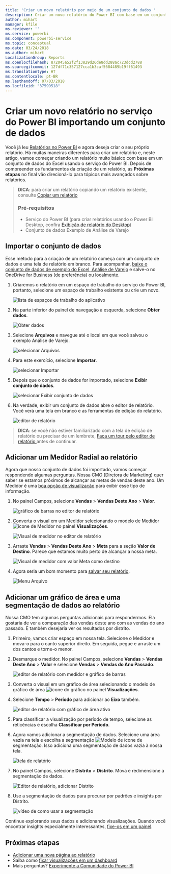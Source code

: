 ```yaml
---
title: 'Criar um novo relatório por meio de um conjunto de dados '
description: Criar um novo relatório do Power BI com base em um conjunto de dados.
author: mihart
manager: kfile
ms.reviewer: ''
ms.service: powerbi
ms.component: powerbi-service
ms.topic: conceptual
ms.date: 03/24/2018
ms.author: mihart
LocalizationGroup: Reports
ms.openlocfilehash: 872045a52f2f13829d26de8dd288ac723dcd2788
ms.sourcegitcommit: 127df71c357127cca1b3caf5684489b19ff61493
ms.translationtype: HT
ms.contentlocale: pt-BR
ms.lasthandoff: 07/03/2018
ms.locfileid: "37599518"
---
```

# <a name="create-a-new-report-in-power-bi-service-by-importing-a-dataset"></a>Criar um novo relatório no serviço do Power BI importando um conjunto de dados
Você já leu [Relatórios no Power BI](service-reports.md) e agora deseja criar o seu próprio relatório. Há muitas maneiras diferentes para criar um relatório e, neste artigo, vamos começar criando um relatório muito básico com base em um conjunto de dados do Excel usando o serviço do Power BI. Depois de compreender os fundamentos da criação de um relatório, as **Próximas etapas** no final vão direcioná-lo para tópicos mais avançados sobre relatórios.  

> **DICA**: para criar um relatório copiando um relatório existente, consulte [Copiar um relatório](power-bi-report-copy.md)
> 
> ### <a name="prerequisites"></a>Pré-requisitos
> - Serviço do Power BI (para criar relatórios usando o Power BI Desktop, confira [Exibição de relatório do Desktop](desktop-report-view.md))  
> - Conjunto de dados Exemplo de Análise de Varejo

## <a name="import-the-dataset"></a>Importar o conjunto de dados
Esse método para a criação de um relatório começa com um conjunto de dados e uma tela de relatório em branco. Para acompanhar, [baixe o conjunto de dados de exemplo do Excel, Análise de Varejo](http://go.microsoft.com/fwlink/?LinkId=529778) e salve-o no OneDrive for Business (de preferência) ou localmente.

1. Criaremos o relatório em um espaço de trabalho do serviço do Power BI, portanto, selecione um espaço de trabalho existente ou crie um novo.
   
   ![lista de espaços de trabalho do aplicativo](media/service-report-create-new/power-bi-workspaces2.png)
2. Na parte inferior do painel de navegação à esquerda, selecione **Obter dados**.
   
   ![Obter dados](media/service-report-create-new/power-bi-get-data3.png)
3. Selecione **Arquivos** e navegue até o local em que você salvou o exemplo Análise de Varejo.
   
    ![selecionar Arquivos](media/service-report-create-new/power-bi-select-files.png)
4. Para este exercício, selecione **Importar**.
   
   ![selecionar Importar](media/service-report-create-new/power-bi-import.png)
5. Depois que o conjunto de dados for importado, selecione **Exibir conjunto de dados**.
   
   ![selecionar Exibir conjunto de dados](media/service-report-create-new/power-bi-view-dataset.png)
6. Na verdade, exibir um conjunto de dados abre o editor de relatório.  Você verá uma tela em branco e as ferramentas de edição do relatório.
   
   ![editor de relatório](media/service-report-create-new/power-bi-blank-report.png)

> **DICA**: se você não estiver familiarizado com a tela de edição de relatório ou precisar de um lembrete, [Faça um tour pelo editor de relatório ](service-the-report-editor-take-a-tour.md) antes de continuar.
> 
> 

## <a name="add-a-radial-gauge-to-the-report"></a>Adicionar um Medidor Radial ao relatório
Agora que nosso conjunto de dados foi importado, vamos começar respondendo algumas perguntas.  Nossa CMO (Diretora de Marketing) quer saber se estamos próximos de alcançar as metas de vendas deste ano. Um Medidor é uma [boa opção de visualização](power-bi-report-visualizations.md) para exibir esse tipo de informação.

1. No painel Campos, selecione **Vendas** > **Vendas Deste Ano** > **Valor**.
   
    ![gráfico de barras no editor de relatório](media/service-report-create-new/power-bi-report-step1.png)
2. Converta o visual em um Medidor selecionando o modelo de Medidor ![ícone de Medidor](media/service-report-create-new/powerbi-gauge-icon.png) no painel **Visualizações**.
   
    ![Visual de medidor no editor de relatório](media/service-report-create-new/power-bi-report-step2.png)
3. Arraste **Vendas** > **Vendas Deste Ano** > **Meta** para a seção **Valor de Destino**. Parece que estamos muito perto de alcançar a nossa meta.
   
    ![Visual de medidor com valor Meta como destino](media/service-report-create-new/power-bi-report-step3.png)
4. Agora seria um bom momento para [salvar seu relatório](service-report-save.md).
   
   ![Menu Arquivo](media/service-report-create-new/powerbi-save.png)

## <a name="add-an-area-chart-and-slicer-to-the-report"></a>Adicionar um gráfico de área e uma segmentação de dados ao relatório
Nossa CMO tem algumas perguntas adicionais para respondermos. Ela gostaria de ver a comparação das vendas deste ano com as vendas do ano passado. E também desejaria ver os resultados por distrito.

1. Primeiro, vamos criar espaço em nossa tela. Selecione o Medidor e mova-o para o canto superior direito. Em seguida, pegue e arraste um dos cantos e torne-o menor.
2. Desmarque o medidor. No painel Campos, selecione **Vendas** > **Vendas Deste Ano** > **Valor** e selecione **Vendas** > **Vendas do Ano Passado**.
   
    ![editor de relatório com medidor e gráfico de barras](media/service-report-create-new/power-bi-report-step4.png)
3. Converta o visual em um gráfico de área selecionando o modelo de gráfico de área ![ícone do gráfico](media/service-report-create-new/power-bi-areachart-icon.png) no painel **Visualizações**.
4. Selecione **Tempo** > **Período** para adicionar ao **Eixo** também.
   
    ![editor de relatório com gráfico de área ativo](media/service-report-create-new/power-bi-report-step5.png)
5. Para classificar a visualização por período de tempo, selecione as reticências e escolha **Classificar por Período**.
6. Agora vamos adicionar a segmentação de dados. Selecione uma área vazia na tela e escolha a segmentação ![Modelo de ícone](media/service-report-create-new/power-bi-slicer-icon.png)    de segmentação. Isso adiciona uma segmentação de dados vazia à nossa tela.
   
    ![tela de relatório](media/service-report-create-new/power-bi-report-step6.png)    
7. No painel Campos, selecione **Distrito** > **Distrito**. Mova e redimensione a segmentação de dados.
   
    ![Editor de relatório, adicionar Distrito](media/service-report-create-new/power-bi-report-step7.png)  
8. Use a segmentação de dados para procurar por padrões e insights por Distrito.
   
   ![vídeo de como usar a segmentação](media/service-report-create-new/power-bi-slicer-video2.gif)  

Continue explorando seus dados e adicionando visualizações. Quando você encontrar insights especialmente interessantes, [fixe-os em um painel](service-dashboard-pin-tile-from-report.md).

## <a name="next-steps"></a>Próximas etapas
* [Adicionar uma nova página ao relatório](power-bi-report-add-page.md)  
* Saiba como [fixar visualizações em um dashboard](service-dashboard-pin-tile-from-report.md)   
* Mais perguntas? [Experimente a Comunidade do Power BI](http://community.powerbi.com/)

